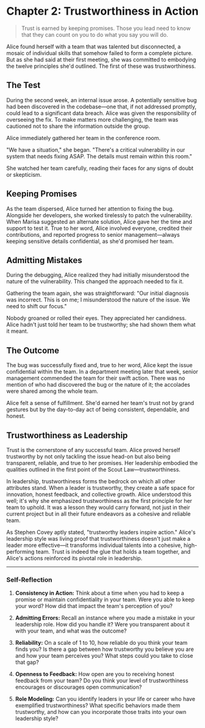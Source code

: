 # Chapter 2: Trustworthiness in Action

> Trust is earned by keeping promises. Those you lead need to know that they can count on you to do what you say you will do.

Alice found herself with a team that was talented but disconnected, a mosaic of individual skills that somehow failed to form a complete picture. But as she had said at their first meeting, she was committed to embodying the twelve principles she'd outlined. The first of these was trustworthiness.

## The Test

During the second week, an internal issue arose. A potentially sensitive bug had been discovered in the codebase—one that, if not addressed promptly, could lead to a significant data breach. Alice was given the responsibility of overseeing the fix. To make matters more challenging, the team was cautioned not to share the information outside the group.

Alice immediately gathered her team in the conference room.

"We have a situation," she began. "There's a critical vulnerability in our system that needs fixing ASAP. The details must remain within this room."

She watched her team carefully, reading their faces for any signs of doubt or skepticism.

## Keeping Promises

As the team dispersed, Alice turned her attention to fixing the bug. Alongside her developers, she worked tirelessly to patch the vulnerability. When Marisa suggested an alternate solution, Alice gave her the time and support to test it. True to her word, Alice involved everyone, credited their contributions, and reported progress to senior management—always keeping sensitive details confidential, as she'd promised her team.

## Admitting Mistakes

During the debugging, Alice realized they had initially misunderstood the nature of the vulnerability. This changed the approach needed to fix it.

Gathering the team again, she was straightforward: "Our initial diagnosis was incorrect. This is on me; I misunderstood the nature of the issue. We need to shift our focus."

Nobody groaned or rolled their eyes. They appreciated her candidness. Alice hadn't just told her team to be trustworthy; she had shown them what it meant.

## The Outcome

The bug was successfully fixed and, true to her word, Alice kept the issue confidential within the team. In a department meeting later that week, senior management commended the team for their swift action. There was no mention of who had discovered the bug or the nature of it; the accolades were shared among the whole team.

Alice felt a sense of fulfillment. She'd earned her team's trust not by grand gestures but by the day-to-day act of being consistent, dependable, and honest.

## Trustworthiness as Leadership

Trust is the cornerstone of any successful team. Alice proved herself trustworthy by not only tackling the issue head-on but also being transparent, reliable, and true to her promises. Her leadership embodied the qualities outlined in the first point of the Scout Law—trustworthiness.

In leadership, trustworthiness forms the bedrock on which all other attributes stand. When a leader is trustworthy, they create a safe space for innovation, honest feedback, and collective growth. Alice understood this well; it's why she emphasized trustworthiness as the first principle for her team to uphold. It was a lesson they would carry forward, not just in their current project but in all their future endeavors as a cohesive and reliable team.

As Stephen Covey aptly stated, "trustworthy leaders inspire action." Alice's leadership style was living proof that trustworthiness doesn't just make a leader more effective—it transforms individual talents into a cohesive, high-performing team. Trust is indeed the glue that holds a team together, and Alice's actions reinforced its pivotal role in leadership.

---

### Self-Reflection

1. **Consistency in Action:** Think about a time when you had to keep a promise or maintain confidentiality in your team. Were you able to keep your word? How did that impact the team's perception of you?

2. **Admitting Errors:** Recall an instance where you made a mistake in your leadership role. How did you handle it? Were you transparent about it with your team, and what was the outcome?

3. **Reliability:** On a scale of 1 to 10, how reliable do you think your team finds you? Is there a gap between how trustworthy you believe you are and how your team perceives you? What steps could you take to close that gap?

4. **Openness to Feedback:** How open are you to receiving honest feedback from your team? Do you think your level of trustworthiness encourages or discourages open communication?

5. **Role Modeling:** Can you identify leaders in your life or career who have exemplified trustworthiness? What specific behaviors made them trustworthy, and how can you incorporate those traits into your own leadership style?
